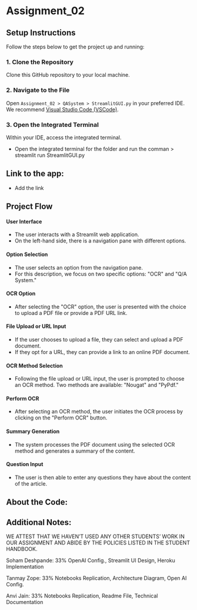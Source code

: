 # Assignment_02

## Setup Instructions

Follow the steps below to get the project up and running:

### 1. Clone the Repository
Clone this GitHub repository to your local machine.

### 2. Navigate to the File
Open `Assignment_02 > QASystem > StreamlitGUI.py` in your preferred IDE. We recommend [Visual Studio Code (VSCode)](https://code.visualstudio.com/).

### 3. Open the Integrated Terminal
Within your IDE, access the integrated terminal.
* Open the integrated terminal for the folder and run the comman > streamlit run StreamlitGUI.py

Link to the app:
-----------------

* Add the link

Project Flow
-----------------

#### User Interface

- The user interacts with a Streamlit web application.
- On the left-hand side, there is a navigation pane with different options.

#### Option Selection

- The user selects an option from the navigation pane.
- For this description, we focus on two specific options: "OCR" and "Q/A System."

#### OCR Option

- After selecting the "OCR" option, the user is presented with the choice to upload a PDF file or provide a PDF URL link.

#### File Upload or URL Input

- If the user chooses to upload a file, they can select and upload a PDF document.
- If they opt for a URL, they can provide a link to an online PDF document.

#### OCR Method Selection

- Following the file upload or URL input, the user is prompted to choose an OCR method. Two methods are available: "Nougat" and "PyPdf."

#### Perform OCR

- After selecting an OCR method, the user initiates the OCR process by clicking on the "Perform OCR" button.

#### Summary Generation

- The system processes the PDF document using the selected OCR method and generates a summary of the content.

#### Question Input

- The user is then able to enter any questions they have about the content of the article.

About the Code:
-----------------

Additional Notes:
---------------
WE ATTEST THAT WE HAVEN’T USED ANY OTHER STUDENTS’ WORK IN OUR ASSIGNMENT AND ABIDE BY THE POLICIES LISTED IN THE STUDENT HANDBOOK.

Soham Deshpande: 33%
OpenAI Config., Streamlit UI Design, Heroku Implementation

Tanmay Zope: 33%
Notebooks Replication, Architecture Diagram, Open AI Config.

Anvi Jain: 33%
Notebooks Replication, Readme File, Technical Documentation


